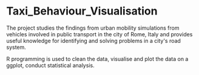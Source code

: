 # Taxi_Behaviour_Visualisation
The project studies the findings from urban mobility simulations from vehicles involved in public transport in the  city of Rome, Italy and provides useful knowledge for identifying and solving problems in a city's road system. 

R programming is used to 
    clean the data,
    visualise and plot the data on a ggplot,
    conduct statistical analysis.
